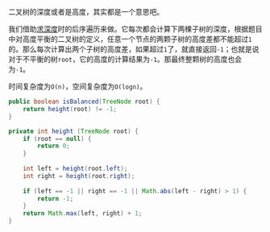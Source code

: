 二叉树的深度或者是高度，其实都是一个意思吧。

我们借助[求深度](https://github.com/HUST-WZY/AlgsWithRiceWine/blob/main/BinaryTree/Recursion/104.%20%E4%BA%8C%E5%8F%89%E6%A0%91%E7%9A%84%E6%9C%80%E5%A4%A7%E6%B7%B1%E5%BA%A6.md)时的后序遍历来做。它每次都会计算下两棵子树的深度，根据题目中对高度平衡的二叉树的定义，任意一个节点的两颗子树的高度差都不能超过`1`的。那么每次计算出两个子树的高度差，如果超过`1`了，就直接返回`-1`；也就是说对于不平衡的树`root`，它的高度的计算结果为`-1`。那最终整颗树的高度也会为`-1`。

时间复杂度为`O(n)`，空间复杂度为`O(logn)`。

```java
public boolean isBalanced(TreeNode root) {
    return height(root) != -1; 
}

private int height (TreeNode root) {
    if (root == null) {
        return 0;
    }
    
    int left = height(root.left);
    int right = height(root.right);
    
    if (left == -1 || right == -1 || Math.abs(left - right) > 1) {
        return -1;
    }
    return Math.max(left, right) + 1;
}
```
